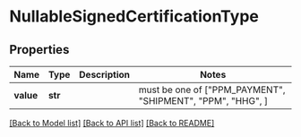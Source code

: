 # NullableSignedCertificationType


## Properties
Name | Type | Description | Notes
------------ | ------------- | ------------- | -------------
**value** | **str** |  |  must be one of ["PPM_PAYMENT", "SHIPMENT", "PPM", "HHG", ]

[[Back to Model list]](../README.md#documentation-for-models) [[Back to API list]](../README.md#documentation-for-api-endpoints) [[Back to README]](../README.md)


